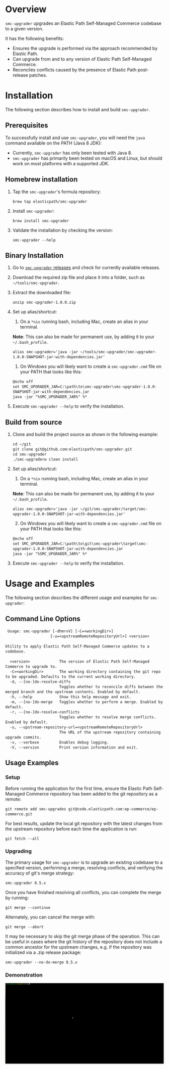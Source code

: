# Overview

`smc-upgrader` upgrades an Elastic Path Self-Managed Commerce codebase to a given version.

It has the following benefits:

* Ensures the upgrade is performed via the approach recommended by Elastic Path.
* Can upgrade from and to any version of Elastic Path Self-Managed Commerce.
* Reconciles conflicts caused by the presence of Elastic Path post-release patches.

# Installation

The following section describes how to install and build `smc-upgrader`.

## Prerequisites

To successfully install and use `smc-upgrader`, you will need the `java` command available on the PATH (Java 8 JDK):

* Currently, `smc-upgrader` has only been tested with Java 8.
* `smc-upgrader` has primarily been tested on macOS and Linux, but should work on most platforms with a supported JDK.

## Homebrew installation

1. Tap the `smc-upgrader`'s formula repository:

    ```
    brew tap elasticpath/smc-upgrader
    ```

2. Install `smc-upgrader`:

    ```
    brew install smc-upgrader
    ```
 
2. Validate the installation by checking the version:
    ```
    smc-upgrader --help
    ```

## Binary Installation

1. Go to [`smc-upgrader` releases](https://github.com/elasticpath/smc-upgrader/releases) and check for currently available releases.
1. Download the required zip file and place it into a folder, such as `~/tools/smc-upgrader`.
1. Extract the downloaded file:

    ```
    unzip smc-upgrader-1.0.0.zip
    ```

1. Set up alias/shortcut:
    1. On a `*nix` running bash, including Mac, create an alias in your terminal.

    **Note**: This can also be made for permanent use, by adding it to your `~/.bash_profile`.

    ```
    alias smc-upgrader='java -jar ~/tools/smc-upgrader/smc-upgrader-1.0.0-SNAPSHOT-jar-with-dependencies.jar'
    ```

    1. On Windows you will likely want to create a `smc-upgrader.cmd` file on your PATH that looks like this:

    ```
    @echo off
    set SMC_UPGRADER_JAR=C:\path\to\smc-upgrader\smc-upgrader-1.0.0-SNAPSHOT-jar-with-dependencies.jar
    java -jar "%SMC_UPGRADER_JAR%" %*
    ```

1. Execute `smc-upgrader --help` to verify the installation.

## Build from source

1. Clone and build the project source as shown in the following example:

    ```
    cd ~/git
    git clone git@github.com:elasticpath/smc-upgrader.git
    cd smc-upgrader
    ./smc-upgraderw clean install
    ```

1. Set up alias/shortcut:
    1. On a `*nix` running bash, including Mac, create an alias in your terminal.

   **Note**: This can also be made for permanent use, by adding it to your `~/.bash_profile`.

    ```
    alias smc-upgrader='java -jar ~/git/smc-upgrader/target/smc-upgrader-1.0.0-SNAPSHOT-jar-with-dependencies.jar'
    ```

    2. On Windows you will likely want to create a `smc-upgrader.cmd` file on your PATH that looks like this:
    ```
    @echo off
    set SMC_UPGRADER_JAR=C:\path\to\git\smc-upgrader\target\smc-upgrader-1.0.0-SNAPSHOT-jar-with-dependencies.jar
    java -jar "%SMC_UPGRADER_JAR%" %*
    ```

1. Execute `smc-upgrader --help` to verify the installation.

# Usage and Examples

The following section describes the different usage and examples for `smc-upgrader`:

## Command Line Options

```text
 Usage: smc-upgrader [-dhmrvV] [-C=<workingDir>]
                    [-u=<upstreamRemoteRepositoryUrl>] <version>

Utility to apply Elastic Path Self-Managed Commerce updates to a codebase.

  <version>             The version of Elastic Path Self-Managed Commerce to upgrade to.
  -C=<workingDir>       The working directory containing the git repo to be upgraded. Defaults to the current working directory.
  -d, --[no-]do-resolve-diffs
                        Toggles whether to reconcile diffs between the merged branch and the upstream contents. Enabled by default.
  -h, --help            Show this help message and exit.
  -m, --[no-]do-merge   Toggles whether to perform a merge. Enabled by default.
  -r, --[no-]do-resolve-conflicts
                        Toggles whether to resolve merge conflicts. Enabled by default.
  -u, --upstream-repository-url=<upstreamRemoteRepositoryUrl>
                        The URL of the upstream repository containing upgrade commits.
  -v, --verbose         Enables debug logging.
  -V, --version         Print version information and exit.
```

## Usage Examples

### Setup

Before running the application for the first time, ensure the Elastic Path Self-Managed Commerce repository has been added to the git repository as a remote:

```
git remote add smc-upgrades git@code.elasticpath.com:ep-commerce/ep-commerce.git
``` 

For best results, update the local git repository with the latest changes from the upstream repository before each time the application is run:

```
git fetch --all
```

### Upgrading

The primary usage for `smc-upgrader` is to upgrade an existing codebase to a specified version, performing a merge, resolving conflicts, and verifying the accuracy of git's merge strategy:

```
smc-upgrader 8.5.x
```

Once you have finished resolving all conflicts, you can complete the merge by running:

```
git merge --continue
```

Alternately, you can cancel the merge with:

```
git merge --abort
```

It may be necessary to skip the git merge phase of the operation. This can be useful in cases where the git history of the repository does not include a common ancestor for the upstream changes, e.g. if the repository was initialized via a .zip release package:

```
smc-upgrader --no-do-merge 8.5.x
```

### Demonstration

![SMC Upgrader usage demonstration](smc-upgrader.gif)
